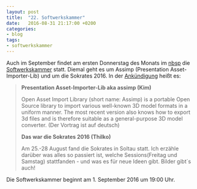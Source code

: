 ```yaml
---
layout: post
title:  "22. Softwerkskammer"
date:   2016-08-31 21:17:00 +0200
categories: 
- blog
tags:
- softwerkskammer
---
```


Auch im September findet am ersten Donnerstag des Monats im [nbsp](https://chaotikum.org/hackerspace:nbsp) die [Softwerkskammer](https://www.softwerkskammer.org/) statt. Diemal geht es um Assimp (Presentation Asset-Importer-Lib) und um die Sokrates 2016. In der [Ankündigung](https://www.softwerkskammer.org/activities/22_swk_luebeck) heißt es:

>**Presentation Asset-Importer-Lib aka assimp (Kim)**
>
>Open Asset Import Library (short name: Assimp) is a portable Open Source library to import various well-known 3D model formats in a uniform manner. The most recent version also knows how to export 3d files and is therefore suitable as a general-purpose 3D model converter. (Der Vortrag ist auf deutsch)
>
>**Das war die Sokrates 2016 (Thilko)**
>
>Am 25.-28 August fand die Sokrates in Soltau statt. Ich erzähle darüber was alles so passiert ist, welche Sessions(Freitag und Samstag) stattfanden - und was es für neue Ideen gibt. Bilder gibt´s auch!

Die Softwerkskammer beginnt am 1. September 2016 um 19:00 Uhr.
